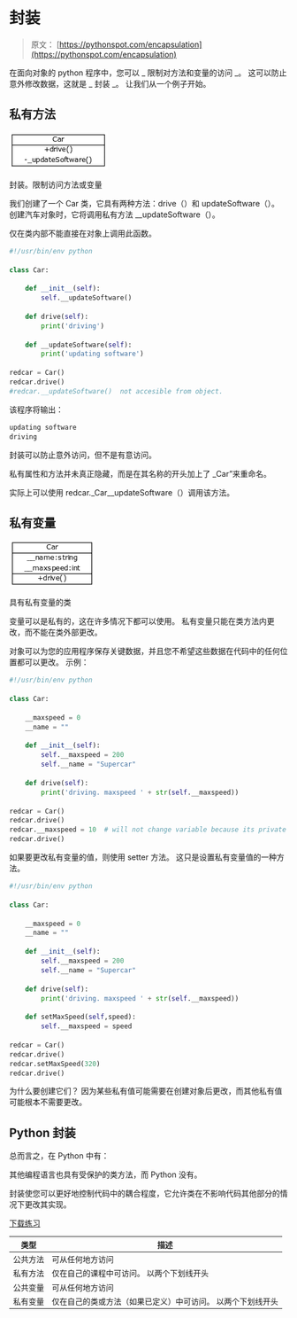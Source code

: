 # 封装

> 原文： [https://pythonspot.com/encapsulation](https://pythonspot.com/encapsulation)

在面向对象的 python 程序中，您可以 _ 限制对方法和变量的访问 _。 这可以防止意外修改数据，这就是 _ 封装 _。 让我们从一个例子开始。

## 私有方法

![encapsulation](img/f9a64d9604d279e122057d7ac9086909.jpg)

封装。限制访问方法或变量

我们创建了一个 Car 类，它具有两种方法：drive（）和 updateSoftware（）。 创建汽车对象时，它将调用私有方法 __updateSoftware（）。

仅在类内部不能直接在对象上调用此函数。

```py
#!/usr/bin/env python

class Car:

    def __init__(self):
        self.__updateSoftware()

    def drive(self):
        print('driving')

    def __updateSoftware(self):
        print('updating software')

redcar = Car()
redcar.drive()
#redcar.__updateSoftware()  not accesible from object.

```

该程序将输出：

```py
updating software
driving

```

封装可以防止意外访问，但不是有意访问。

私有属性和方法并未真正隐藏，而是在其名称的开头加上了 _Car”来重命名。

实际上可以使用 redcar._Car__updateSoftware（）调用该方法。

## 私有变量

![encapsulation-example](img/5c9510eede5c19eda3992c95d2bcb565.jpg)

具有私有变量的类

变量可以是私有的，这在许多情况下都可以使用。 私有变量只能在类方法内更改，而不能在类外部更改。

对象可以为您的应用程序保存关键数据，并且您不希望这些数据在代码中的任何位置都可以更改。
示例：

```py
#!/usr/bin/env python

class Car:

    __maxspeed = 0
    __name = ""

    def __init__(self):
        self.__maxspeed = 200
        self.__name = "Supercar"

    def drive(self):
        print('driving. maxspeed ' + str(self.__maxspeed))

redcar = Car()
redcar.drive()
redcar.__maxspeed = 10  # will not change variable because its private
redcar.drive()

```

如果要更改私有变量的值，则使用 setter 方法。 这只是设置私有变量值的一种方法。

```py
#!/usr/bin/env python

class Car:

    __maxspeed = 0
    __name = ""

    def __init__(self):
        self.__maxspeed = 200
        self.__name = "Supercar"

    def drive(self):
        print('driving. maxspeed ' + str(self.__maxspeed))

    def setMaxSpeed(self,speed):
        self.__maxspeed = speed

redcar = Car()
redcar.drive()
redcar.setMaxSpeed(320)
redcar.drive()

```

为什么要创建它们？ 因为某些私有值可能需要在创建对象后更改，而其他私有值可能根本不需要更改。

## Python 封装

总而言之，在 Python 中有：

其他编程语言也具有受保护的类方法，而 Python 没有。

封装使您可以更好地控制代码中的耦合程度，它允许类在不影响代码其他部分的情况下更改其实现。

[下载练习](https://pythonspot.com/download-oop-exercises/)

| 类型 | 描述 |
| --- | --- |
| 公共方法 | 可从任何地方访问 |
| 私有方法 | 仅在自己的课程中可访问。 以两个下划线开头 |
| 公共变量 | 可从任何地方访问 |
| 私有变量 | 仅在自己的类或方法（如果已定义）中可访问。 以两个下划线开头 |